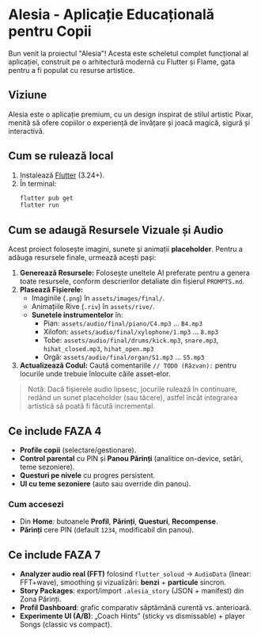 # Alesia - Aplicație Educațională pentru Copii

Bun venit la proiectul "Alesia"! Acesta este scheletul complet funcțional al aplicației, construit pe o arhitectură modernă cu Flutter și Flame, gata pentru a fi populat cu resurse artistice.

## Viziune

Alesia este o aplicație premium, cu un design inspirat de stilul artistic Pixar, menită să ofere copiilor o experiență de învățare și joacă magică, sigură și interactivă.

## Cum se rulează local
1. Instalează [Flutter](https://flutter.dev) (3.24+).
2. În terminal:
   ```bash
   flutter pub get
   flutter run
   ```

## Cum se adaugă Resursele Vizuale și Audio

Acest proiect folosește imagini, sunete și animații **placeholder**. Pentru a adăuga resursele finale, urmează acești pași:

1. **Generează Resursele:** Folosește uneltele AI preferate pentru a genera toate resursele, conform descrierilor detaliate din fișierul `PROMPTS.md`.
2. **Plasează Fișierele:**
   - Imaginile (`.png`) în `assets/images/final/`.
   - Animațiile Rive (`.riv`) în `assets/rive/`.
   - **Sunetele instrumentelor** în:
     - Pian: `assets/audio/final/piano/C4.mp3` ... `B4.mp3`
     - Xilofon: `assets/audio/final/xylophone/1.mp3` ... `8.mp3`
     - Tobe: `assets/audio/final/drums/kick.mp3`, `snare.mp3`, `hihat_closed.mp3`, `hihat_open.mp3`
     - Orgă: `assets/audio/final/organ/S1.mp3` ... `S5.mp3`
3. **Actualizează Codul:** Caută comentariile `// TODO (Răzvan):` pentru locurile unde trebuie înlocuite căile asset-elor.

> Notă: Dacă fișierele audio lipsesc, jocurile rulează în continuare, redând un sunet placeholder (sau tăcere), astfel încât integrarea artistică să poată fi făcută incremental.


## Ce include FAZA 4
- **Profile copii** (selectare/gestionare).
- **Control parental** cu PIN și **Panou Părinți** (analitice on-device, setări, teme sezoniere).
- **Questuri pe nivele** cu progres persistent.
- **UI cu teme sezoniere** (auto sau override din panou).

### Cum accesezi
- Din **Home**: butoanele **Profil**, **Părinți**, **Questuri**, **Recompense**.
- **Părinți** cere PIN (default `1234`, modificabil din panou).


## Ce include FAZA 7
- **Analyzer audio real (FFT)** folosind `flutter_soloud` → `AudioData` (linear: FFT+wave), smoothing și vizualizări: **benzi** + **particule** sincron.
- **Story Packages**: export/import `.alesia_story` (JSON + manifest) din Zona Părinți.
- **Profil Dashboard**: grafic comparativ săptămână curentă vs. anterioară.
- **Experimente UI (A/B)**: „Coach Hints” (sticky vs dismissable) + player Songs (classic vs compact).
